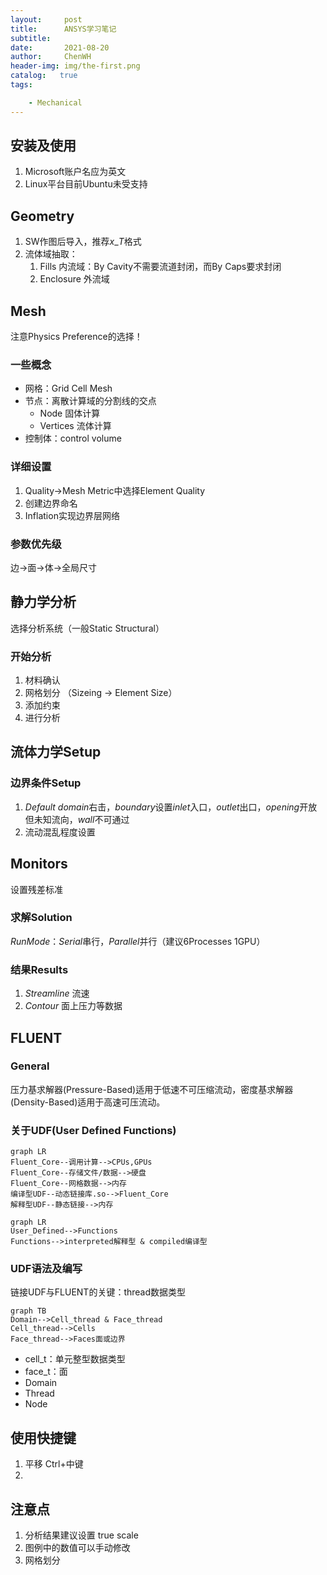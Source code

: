 ```yaml
---
layout:     post
title:      ANSYS学习笔记
subtitle:    
date:       2021-08-20
author:     ChenWH
header-img: img/the-first.png
catalog:   true
tags:

    - Mechanical
---
```




<script type="text/x-mathjax-config">
  MathJax.Hub.Config({
    tex2jax: {
      inlineMath: [ ['$','$'], ["\\(","\\)"] ],
      processEscapes: true
    }
  });
</script>
<script src="https://cdn.mathjax.org/mathjax/latest/MathJax.js?config=TeX-AMS-MML_HTMLorMML" type="text/javascript"></script>

## 安装及使用

1. Microsoft账户名应为英文
2. Linux平台目前Ubuntu未受支持

## Geometry

1. SW作图后导入，推荐$x\_T$格式
2. 流体域抽取：
   1. Fills 内流域：By Cavity不需要流道封闭，而By Caps要求封闭
   2. Enclosure 外流域

## Mesh

注意Physics Preference的选择！

### 一些概念

- 网格：Grid Cell Mesh
- 节点：离散计算域的分割线的交点
  - Node 固体计算
  - Vertices 流体计算
- 控制体：control volume

### 详细设置

1. Quality->Mesh Metric中选择Element Quality
2. 创建边界命名
3. Inflation实现边界层网络

### 参数优先级

边->面->体->全局尺寸

## 静力学分析

选择分析系统（一般Static Structural）

### 开始分析
1. 材料确认
2. 网格划分 （Sizeing -> Element Size）
3. 添加约束
4. 进行分析

## 流体力学Setup
### 边界条件Setup

1. $Default\ domain$右击，$boundary$设置$inlet$入口，$outlet$出口，$opening$开放但未知流向，$wall$不可通过
2. 流动混乱程度设置

## Monitors

设置残差标准

### 求解Solution

$Run Mode$：$Serial$串行，$Parallel$并行（建议6Processes 1GPU）

### 结果Results

1. $Streamline$ 流速
2. $Contour$ 面上压力等数据

## FLUENT

### General

压力基求解器(Pressure-Based)适用于低速不可压缩流动，密度基求解器(Density-Based)适用于高速可压流动。

### 关于UDF(User Defined Functions)

```mermaid
graph LR
Fluent_Core--调用计算-->CPUs,GPUs
Fluent_Core--存储文件/数据-->硬盘
Fluent_Core--网格数据-->内存
编译型UDF--动态链接库.so-->Fluent_Core
解释型UDF--静态链接-->内存
```

```mermaid
graph LR
User_Defined-->Functions
Functions-->interpreted解释型 & compiled编译型
```

### UDF语法及编写

链接UDF与FLUENT的关键：thread数据类型

```mermaid
graph TB
Domain-->Cell_thread & Face_thread
Cell_thread-->Cells
Face_thread-->Faces面或边界
```

- cell_t：单元整型数据类型
- face_t：面
- Domain
- Thread
- Node

## 使用快捷键

1. 平移 Ctrl+中键
2. 

## 注意点

1. 分析结果建议设置 true scale
2. 图例中的数值可以手动修改
3. 网格划分

